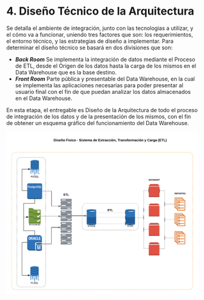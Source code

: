 
# 4. Diseño Técnico de la Arquitectura
Se detalla el ambiente de integración, junto con las tecnologias a utilizar, y el cómo va a funcionar, uniendo tres factores que son: los requerimientos, el entorno técnico, y las estrategias de diseño a implementar.
Para determinar el diseño técnico se basará en dos divisiones que son:
- ***Back Room***
Se implementa la integración de datos mediante el Proceso de ETL, desde el Origen de los datos hasta la carga de los mismos en el Data Warehouse que es la base destino.
- ***Front Room***
Parte pública y presentable del Data Warehouse, en la cual se implementa las aplicaciones necesarias para poder presentar al usuario final con el fin de que puedan analizar los datos almacenados en el Data Warehouse.

En esta etapa, el entregable es Diseño de la Arquitectura de todo el proceso de integración de los datos y de la presentación de los mismos, con el fin de obtener un esquema gráfico del funcionamiento del Data Warehouse.

![](img/ETL.png)
